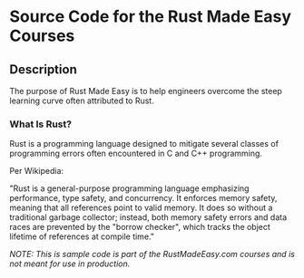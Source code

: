 # Source Code for the Rust Made Easy Courses 

## Description

The purpose of Rust Made Easy is to help engineers overcome the steep learning curve often attributed to Rust.

### What Is Rust?

Rust is a programming language designed to mitigate several classes of programming errors often encountered in C and C++ 
programming.

Per Wikipedia:

"Rust is a general-purpose programming language emphasizing performance, type safety, and concurrency. It enforces memory safety, meaning that all references point to valid memory. It does so without a traditional garbage collector; instead, both memory safety errors and data races are prevented by the "borrow checker", which tracks the object lifetime of references at compile time."

_NOTE: This is sample code is part of the RustMadeEasy.com courses and is not meant for use in
production._